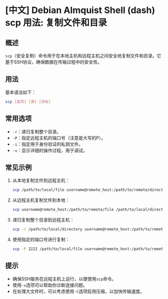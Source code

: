 # [中文] Debian Almquist Shell (dash) scp 用法: 复制文件和目录

## 概述
`scp`（安全复制）命令用于在本地主机和远程主机之间安全地复制文件和目录。它基于SSH协议，确保数据在传输过程中的安全性。

## 用法
基本语法如下：
```bash
scp [选项] [源] [目标]
```

## 常用选项
- `-r`：递归复制整个目录。
- `-P`：指定远程主机的端口号（注意是大写的P）。
- `-i`：指定用于身份验证的私钥文件。
- `-v`：显示详细的操作过程，用于调试。

## 常见示例
1. 从本地复制文件到远程主机：
   ```bash
   scp /path/to/local/file username@remote_host:/path/to/remote/directory
   ```

2. 从远程主机复制文件到本地：
   ```bash
   scp username@remote_host:/path/to/remote/file /path/to/local/directory
   ```

3. 递归复制整个目录到远程主机：
   ```bash
   scp -r /path/to/local/directory username@remote_host:/path/to/remote/directory
   ```

4. 使用指定的端口号进行复制：
   ```bash
   scp -P 2222 /path/to/local/file username@remote_host:/path/to/remote/directory
   ```

## 提示
- 确保SSH服务在远程主机上运行，以便使用`scp`命令。
- 使用`-v`选项可以帮助你诊断连接问题。
- 在处理大文件时，可以考虑使用`-C`选项启用压缩，以加快传输速度。